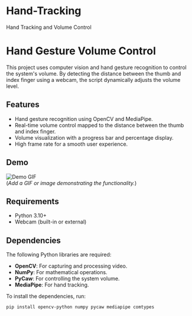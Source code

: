 # Hand-Tracking
Hand Tracking and Volume Control

# Hand Gesture Volume Control

This project uses computer vision and hand gesture recognition to control the system's volume. By detecting the distance between the thumb and index finger using a webcam, the script dynamically adjusts the volume level. 

## Features
- Hand gesture recognition using OpenCV and MediaPipe.
- Real-time volume control mapped to the distance between the thumb and index finger.
- Volume visualization with a progress bar and percentage display.
- High frame rate for a smooth user experience.

## Demo
![Demo GIF](demo.gif)  
(*Add a GIF or image demonstrating the functionality.*)

## Requirements
- Python 3.10+
- Webcam (built-in or external)

## Dependencies
The following Python libraries are required:
- **OpenCV**: For capturing and processing video.
- **NumPy**: For mathematical operations.
- **PyCaw**: For controlling the system volume.
- **MediaPipe**: For hand tracking.

To install the dependencies, run:
```bash
pip install opencv-python numpy pycaw mediapipe comtypes

